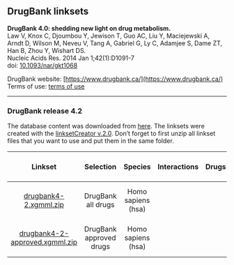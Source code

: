 ## DrugBank linksets

**DrugBank 4.0: shedding new light on drug metabolism.<br/>**
Law V, Knox C, Djoumbou Y, Jewison T, Guo AC, Liu Y, Maciejewski A, Arndt D, Wilson M, Neveu V, Tang A, Gabriel G, Ly C, Adamjee S, Dame ZT, Han B, Zhou Y, Wishart DS.<br/>
Nucleic Acids Res. 2014 Jan 1;42(1):D1091-7<br/>
doi: [10.1093/nar/gkt1068](http://doi.org/10.1093/nar/gkt1068)

DrugBank website: [https://www.drugbank.ca/](https://www.drugbank.ca/)<br/>
Terms of use: [terms of use](https://www.drugbank.ca/legal/terms_of_use)

---

### DrugBank release 4.2

The database content was downloaded from [here](https://www.drugbank.ca/releases). 
The linksets were created with the [linksetCreator v.2.0](https://github.com/CyTargetLinker/linksetCreator). Don’t forget to first unzip all linkset files that you want to use and put them in the same folder.

| **Linkset** | **Selection** | **Species** | **Interactions** | **Drugs** | **Target genes** | **Supported gene identifiers** |
| :---: | :---: | :---: | :---: | :---: | :---: | :---: |
| [drugbank4-2.xgmml.zip](https://projects.bigcat.unimaas.nl/data/cytargetlinker/linksets/drugbank/drugbank4-2.xgmml.zip) | DrugBank all drugs | Homo sapiens (hsa) | |  |  | NCBI Gene, Ensembl, HGNC | 
| [drugbank4-2-approved.xgmml.zip](https://projects.bigcat.unimaas.nl/data/cytargetlinker/linksets/drugbank/drugbank4-2-approved.xgmml.zip) | DrugBank approved drugs | Homo sapiens (hsa) | |  |  | NCBI Gene, Ensembl, HGNC | 
